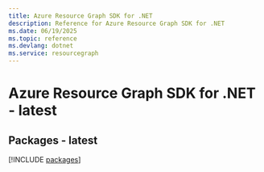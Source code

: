 ```yaml
---
title: Azure Resource Graph SDK for .NET
description: Reference for Azure Resource Graph SDK for .NET
ms.date: 06/19/2025
ms.topic: reference
ms.devlang: dotnet
ms.service: resourcegraph
---
```

# Azure Resource Graph SDK for .NET - latest
## Packages - latest
[!INCLUDE [packages](resource-graph-index.md)]
